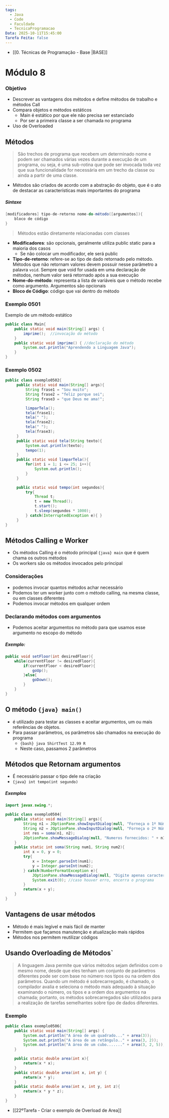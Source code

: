 ```yaml
---
tags:
  - Java
  - Code
  - Faculdade
  - TecnicaProgramacao
Data: 2025-10-11T15:45:00
Tarefa Feita: false
---
```

- [[0. Técnicas de Programação - Base |BASE]] 
# Módulo 8
### Objetivo
- Descrever as vantagens dos métodos e define métodos de trabalho e métodos Call
- Compara objetos e métodos estáticos
	- Main é estático por que ele não precisa ser estanciado
	- Por ser a primeira classe a ser chamada no programa
- Uso de Overloaded
## Métodos 
> São trechos de programa que recebem um determinado nome e podem ser chamados várias vezes durante a execução de um programa, ou seja, é uma sub-rotina que pode ser invocada toda vez que sua funcionalidade for necessária em um trecho da classe ou ainda a partir de uma classe.

- Métodos são criados de acordo com a abstração do objeto, que é o ato de destacar as características mais importantes do programa
##### Sintaxe
```java
[modificadores] tipo-de-retorno nome-do-método([argumentos]){
	bloco de código
}
```
> Métodos estão diretamente relacionadas com classes
- **Modificadores**: são opcionais, geralmente utiliza public static para a maioria dos casos
	- Se não colocar um modificador, ele será public
- **Tipo-de-retorno**: refere-se ao tipo de dado retornado pelo método. Métodos que não retornam valores devem possuir nesse parâmetro a palavra `void`. Sempre que void for usada em uma declaração de métodos, nenhum valor será retornado após a sua execução
- **Nome-do-método**: representa a lista de variáveis que o método recebe como argumento. Argumentos são opcionais
- **Bloco de Código**: código que vai dentro do método

### Exemplo 0501
Exemplo de um método estático
```java
public class Main{
	public static void main(String[] args) {
		imprime();	//invocação do método	
	}
	public static void imprime() { //declaração do método
		System.out.println("Aprendendo a Linguagem Java");
	} 
}
```
### Exemplo 0502
```java
public class exemplo0502{
	 public static void main(String[] args){
		 String frase1 = "Sou muito";
		 String frase2 = "feliz porque sei";
		 String frase3 = "que Deus me ama!";

		 limparTela();
		 tela(frase1);
		 tela(" ");
		 tela(frase2);
		 tela(" ");
		 tela(frase3);
	 }
	 public static void tela(String texto){
		 System.out.println(texto);
		 tempo(1);
	 }
	 public static void limparTela(){
		 for(int i = 1; i <= 25; i++){
			 System.out.println();
		 }
	 }

	 public static void tempo(int segundos){
		 try{
			 Thread t;
			 t = new Thread();
			 t.start();
			 t.sleep(segundos * 1000);
		 } catch(InterruptedException e){ }
	 }
}
```
## Métodos Calling e Worker
- Os métodos Calling é o método principal `{java} main` que é quem chama os outros métodos
- Os workers são os métodos invocados pelo principal
### Considerações
- podemos invocar quantos métodos achar necessário
- Podemos ter um worker junto com o método calling, na mesma classe, ou em classes diferentes
- Podemos invocar métodos em qualquer ordem
### Declarando métodos com argumentos
- Podemos aceitar argumentos no método para que usamos esse argumento no escopo do método
##### Exemplo:
```java
public void setFloor(int desiredFloor){
	while(currentFloor != desiredFloor){
		if(currentFloor < desiredFloor){
			goUp();
		}else{
			goDown();
		}
	}
}
```
## O método `{java} main()`
- é utilizado para testar as classes e aceitar argumentos, um ou mais referências de objetos.
- Para passar parâmetros, os parâmetros são chamados na execução do programa
	- `{bash} java ShirtTest 12.99 R`
	- Neste caso, passamos 2 parâmetros
## Métodos que Retornam argumentos
- É necessário passar o tipo dele na criação
- `{java} int tempo(int segundo)`
##### Exemplos
```java
import javax.swing.*;

public class exemplo0504{
	public static void main(String[] args){
		String n1 = JOptionPane.showInputDialog(null, "Forneça o 1º Número inteiro");
		String n2 = JOptionPane.showInputDialog(null, "Forneça o 2º Número inteiro");
		int res = soma(n1, n2);
		JOptionPane.showMessageDialog(null, "Numeros fornecidos: " + n1 +", " + n2 +"\nResultado = " + res);
	}
	public static int soma(String num1, String num2){
		int x = 0, y = 0;
		try{
			x = Integer.parseInt(num1);
			y = Integer.parseInt(num2);
		} catch(NumberFormatException e){
			JOptionPane.showMessageDialog(null, "Digite apenas caracteres numéricos!");
			System.exit(0); //caso houver erro, encerra o programa
		}
		return(x + y);
	}
}
```
## Vantagens de usar métodos
- Método é mais legível e mais fácil de manter
- Permitem que façamos manutenção e atualização mais rápidos
- Métodos nos permitem reutilizar códigos
## Usando Overloading de Métodos`

> A linguagem Java permite que vários métodos sejam definidos com o mesmo nome, desde que eles tenham um conjunto de parâmetros diferentes pode ser com base no número nos tipos ou na ordem dos parâmetros. Quando um método é sobrecarregado, é chamado, o compilador avalia e seleciona o método mais adequado à situação examinando o número, os tipos e a ordem dos argumentos na chamada; portanto, os métodos sobrecarregados são utilizados para a realização de tarefas semelhantes sobre tipo de dados diferentes.

### Exemplo

```java
public class exemplo0506{
	public static void main(String[] args) {
		System.out.println("A área de um quadrado..." + area(3));
		System.out.println("A área de um retângulo.." + area(3, 2));
		System.out.println("A área de um cubo......." + area(3, 2, 5));
	}

	public static double area(int x){
		return(x * x);
	}
	public static double area(int x, int y) {
		return(x * y);
	}
	public static double area(int x, int y, int z){
		return(x * y * z);
	}
}
```

- [[22ºTarefa - Criar o exemplo de Overload de Area]]